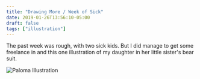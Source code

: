```yaml
---
title: "Drawing More / Week of Sick"
date: 2019-01-26T13:56:10-05:00
draft: false 
tags: ["illustration"]
---
```


The past week was rough, with two sick kids. But I
did manage to get some freelance in and this one
illustration of my daughter in her little sister's
bear suit.

![Paloma Illustration](/posts/2019/IMG_5031.jpg)